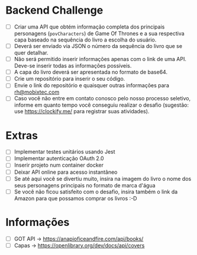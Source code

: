 # Backend Challenge

- [ ] Criar uma API que obtém informação completa dos principais personagens (`povCharacters`) de Game Of Thrones e a sua respectiva capa baseado na sequência do livro a escolha do usuário.
- [ ] Deverá ser enviado via JSON o número da sequência do livro que se quer detalhar.
- [ ] Não será permitido inserir informações apenas com o link de uma API. Deve-se inserir todas as informações possíveis.
- [ ] A capa do livro deverá ser apresentada no formato de base64.
- [ ] Crie um repositório para inserir o seu código.
- [ ] Envie o link do repositório e quaisquer outras informações para rh@mobixtec.com
- [ ] Caso você não entre em contato conosco pelo nosso processo seletivo, informe em quanto tempo você conseguiu realizar o desafio (sugestão: use https://clockify.me/ para registrar suas atividades).

# Extras
- [ ] Implementar testes unitários usando Jest
- [ ] Implementar autenticação OAuth 2.0
- [ ] Inserir projeto num container docker 
- [ ] Deixar API online para acesso instantâneo
- [ ] Se até aqui você se divertiu muito, insira na imagem do livro o nome dos seus personagens principais no formato de marca d'água
- [ ] Se você não ficou satisfeito com o desafio, insira também o link da Amazon para que possamos comprar os livros :-D

# Informações
- [ ] GOT API -> https://anapioficeandfire.com/api/books/
- [ ] Capas -> https://openlibrary.org/dev/docs/api/covers
